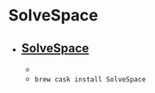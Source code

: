 # SolveSpace
- [SolveSpace](https://solvespace.com/index.pl/)
  - 
  - 
  - `brew cask install SolveSpace`
